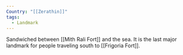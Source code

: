 ```yaml
---
Country: "[[Zerathin]]"
tags:
  - Landmark
---
```

Sandwiched between [[Mith Rali Fort]] and the sea. It is the last major landmark for people traveling south to [[Frigoria Fort]].